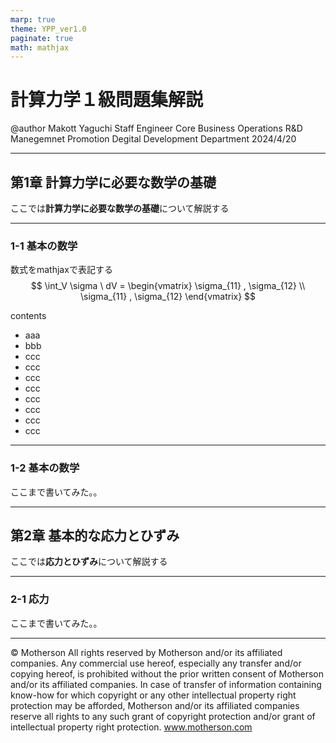 ```yaml
---
marp: true
theme: YPP_ver1.0
paginate: true
math: mathjax
---
```


<!-- _class: title -->
# 計算力学１級問題集解説
@author Makott Yaguchi  Staff Engineer 
Core Business Operations  R&D Manegemnet Promotion  Degital Development Department 2024/4/20

---

<!-- _class: chapter -->
## 第1章 計算力学に必要な数学の基礎
ここでは**計算力学に必要な数学の基礎**について解説する

---

<!-- _class: slide -->
### 1-1 基本の数学

数式をmathjaxで表記する
$$
\int_V \sigma \ dV = 
\begin{vmatrix}
    \sigma_{11} , \sigma_{12} \\
    \sigma_{11} , \sigma_{12} 
\end{vmatrix}
$$

contents
- aaa
- bbb
- ccc
- ccc
- ccc
- ccc
- ccc
- ccc
- ccc
- ccc

---

<!-- _class: slide -->
### 1-2 基本の数学

ここまで書いてみた。。

---

<!-- _class: chapter -->
## 第2章 基本的な応力とひずみ
ここでは**応力とひずみ**について解説する

---

<!-- _class: slide -->
### 2-1 応力

ここまで書いてみた。。

---

<!-- _class: end -->

© Motherson  All rights reserved by Motherson and/or its affiliated companies. Any commercial use hereof, especially any transfer and/or copying hereof, is prohibited without the prior written consent of Motherson and/or its affiliated companies. In case of transfer of information containing know-how for which copyright or any other intellectual property right protection may be afforded, Motherson and/or its affiliated companies reserve all rights to any such grant of copyright protection and/or grant of intellectual property right protection. www.motherson.com
